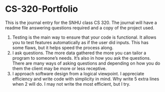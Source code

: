 # CS-320-Portfolio
This is the journal entry for the SNHU class CS 320. The journal will have a readme file answering questions required and a copy of the project used.

1.	Testing is the main way to ensure that your code is functional. It allows you to test features automatically as if the user did inputs. This has some flaws, but it helps speed the process along.
2.	I ask questions. The more data gathered the more you can tailor a program to someone’s needs. It’s also in how you ask the questions. There are many ways of asking questions and depending on how you do them the client may be more or less receptive.
3.	I approach software design from a logical viewpoint. I appreciate efficiency and write code with simplicity in mind. Why write 5 extra lines when 2 will do. I may not write the most efficient, but I try.

